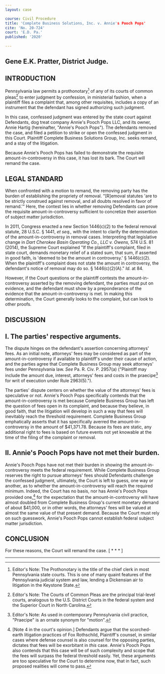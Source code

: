 ```yaml
---
layout: case

course: Civil Procedure 
title: 'Complete Business Solutions, Inc. v. Annie's Pooch Pops'
cite: 'No. 20-724'
court: 'E.D. Pa.'
published: '2020'
    
---
```


## Gene E.K. Pratter, District Judge.


## INTRODUCTION

Pennsylvania law permits a prothonotary[^1] of any of its courts of common pleas[^2] to enter judgment by confession, in ministerial fashion, when a plaintiff files a complaint that, among other requisites, includes a copy of an instrument that the defendant has signed authorizing such judgment.

In this case, confessed judgment was entered by the state court against Defendants, dog treat company Annie's Pooch Pops LLC, and its owner, Annie Hartig (hereinafter, "Annie's Pooch Pops"). The defendants removed the case, and filed a petition to strike or open the confessed judgment in this Court. Plaintiff Complete Business Solutions Group, Inc. seeks remand, and a stay of the litigation.

Because Annie's Pooch Pops has failed to demonstrate the requisite amount-in-controversy in this case, it has lost its bark. The Court will remand the case.


## LEGAL STANDARD

When confronted with a motion to remand, the removing party has the burden of establishing the propriety of removal. "[R]emoval statutes 'are to be strictly construed against removal, and all doubts resolved in favor of remand.'" Here, the contest lies in whether removing Defendants can prove the requisite amount-in-controversy sufficient to concretize their assertion of subject matter jurisdiction.

In 2011, Congress enacted a new Section 1446(c)(2) to the federal removal statute, 28 U.S.C. § 1441, _et seq.,_ with the intent to clarify the determination of the amount-in-controversy in removal cases. Interpreting that legislative change in _Dart Cherokee Basin Operating Co., LLC v. Owens,_ 574 U.S. 81 (2014), the Supreme Court explained "If the plaintiff's complaint, filed in state court, demands monetary relief of a stated sum, that sum, if asserted in good faith, is 'deemed to be the amount in controversy.' § 1446(c)(2). When the plaintiff's complaint does not state the amount in controversy, the defendant's notice of removal may do so. § 1446(c)(2)(A)." _Id._ at 84.

However, if the Court questions or the plaintiff contests the amount-in-controversy asserted by the removing defendant, the parties must put on evidence, and the defendant must show by a preponderance of the evidence that the amount-in-controversy is met. In making this determination, the Court generally looks to the complaint, but can look to other proofs. 

## DISCUSSION

## I. The parties' respective arguments.

The dispute hinges on the defendant's assertion concerning attorneys' fees. As an initial note, attorneys' fees may be considered as part of the amount-in-controversy if available to plaintiff's under their cause of action, and the parties agree that Complete Business Group may seek attorneys' fees under Pennsylvania law. _See_ Pa. R. Civ. P. 2957(a) ("Plaintiff may include the amount due, interest, attorneys' fees and costs in the praecipe[^3] for writ of execution under Rule 2963(5).").

The parties' dispute centers on whether the value of the attorneys' fees is speculative or not. Annie's Pooch Pops specifically contends that the amount-in-controversy is met because Complete Business Group has left the question of fees open in its complaint, and because they believe, in good faith, that the litigation will develop in such a way that fees will inevitably reach the threshold requirement. Complete Business Group emphatically asserts that it has specifically averred the amount-in-controversy in the amount of $41,371.78. Because its fees are static, any additional right to fees is based on future events not yet knowable at the time of the filing of the complaint or removal.


## II. Annie's Pooch Pops have not met their burden.

Annie's Pooch Pops have not met their burden in showing the amount-in-controversy meets the federal requirement. While Complete Business Group reserves the right to pursue attorneys' fees should Defendants challenge the confessed judgment, ultimately, the Court is left to guess, one way or another, as to whether the amount-in-controversy will reach the required minimum. Indeed, the Court has no basis, nor has Annie's Pooch Pops provided one,[^4] for the expectation that the amount-in-controversy will have almost doubled from Complete Business Group's current monetary demand of about $41,000, or in other words, the attorneys' fees will be valued at almost the same value of that present demand. Because the Court must rely on such guesswork, Annie's Pooch Pops cannot establish federal subject matter jurisdiction.


## CONCLUSION

For these reasons, the Court will remand the case. [ * * * ]

---

[^1]: Editor's Note: The Prothonotary is the title of the chief clerk in most Pennsylvania state courts. This is one of many quaint features of the Pennsylvania judicial system and law, lending a Dickensian air to litigation in the Keystone State. 

[^2]: Editor's Note: The Courts of Common Pleas are the principal trial-level courts, analogous to the U.S. District Courts in the federal system and the Superior Court in North Carolina. 

[^3]: Editor's Note: As used in contemporary Pennsylvania civil practice, "Praecipe" is an ornate synonym for "motion". 

[^4]: [Note 4 in the court's opinion.] Defendants argue that the scorched-earth litigation practices of Fox Rothschild, Plaintiff's counsel, in similar cases where defense counsel is also counsel for the opposing parties, dictates that fees will be exorbitant in _this_ case. Annie's Pooch Pops also contends that this case will be of such complexity and scope that the fees will surpass the federal threshold easily. Yet, these arguments are too speculative for the Court to determine now, that in fact, such proposed realities will come to pass.